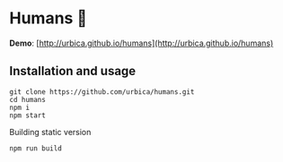# Humans 🙆

**Demo**: [http://urbica.github.io/humans](http://urbica.github.io/humans)

## Installation and usage

```
git clone https://github.com/urbica/humans.git
cd humans
npm i
npm start
```

Building static version

```
npm run build
```
